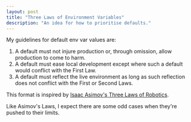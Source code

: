 ```yaml
---
layout: post
title: "Three Laws of Environment Variables"
description: "An idea for how to prioritise defaults."
---
```

My guidelines for default env var values are:

1. A default must not injure production or, through omission, allow production to come to harm.
2. A default must ease local development except where such a default would conflict with the First Law.
3. A default must reflect the live environment as long as such reflection does not conflict with the First or Second Laws.

This format is inspired by [Isaac Asimov's Three Laws of Robotics][three-laws-robotics].

Like Asimov's Laws, I expect there are some odd cases when they're pushed to their limits.


[three-laws-robotics]: https://en.wikipedia.org/wiki/Three_Laws_of_Robotics
